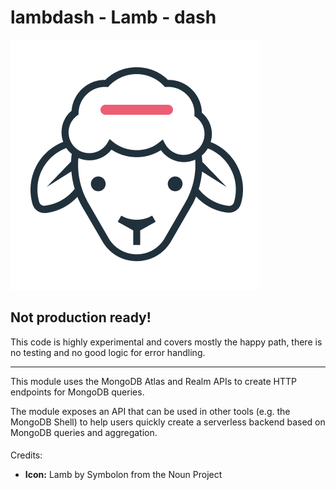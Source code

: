 # lambdash - Lamb - dash

![Lamb-dash](resources/lamb-.png)

## Not production ready!

This code is highly experimental and covers mostly the happy path, there is no testing and no good logic for error handling.

---

This module uses the MongoDB Atlas and Realm APIs to create HTTP endpoints for MongoDB queries.

The module exposes an API that can be used in other tools (e.g. the MongoDB Shell) to help users quickly create a
serverless backend based on MongoDB queries and aggregation.


####

Credits:
 * **Icon:** Lamb by Symbolon from the Noun Project